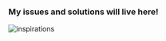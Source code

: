 ### My issues and solutions will live here!
![inspirations](http://2.bp.blogspot.com/-AQwU4mply4I/UKMuWA_03oI/AAAAAAAABFM/V3V7kmA8__g/s1600/swearing-scribe1.jpg)
